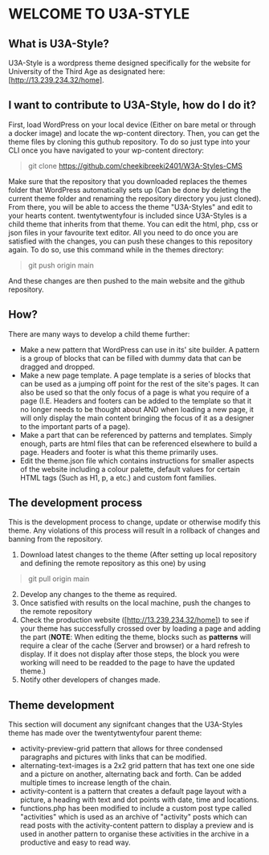 # WELCOME TO U3A-STYLE
## What is U3A-Style?
U3A-Style is a wordpress theme designed specifically for the website for University of the Third Age as designated here: [http://13.239.234.32/home]. 
## I want to contribute to U3A-Style, how do I do it?
First, load WordPress on your local device (Either on bare metal or through a docker image) and locate the wp-content directory.
Then, you can get the theme files by cloning this guthub repository. To do so just type into your CLI once you have navigated to your wp-content directory:
> git clone https://github.com/cheekibreeki2401/W3A-Styles-CMS

Make sure that the repository that you downloaded replaces the themes folder that WordPress automatically sets up (Can be done by deleting the current theme folder and renaming the repository directory you just cloned). From there, you will be able to access the theme "U3A-Styles" and edit to your hearts content. twentytwentyfour is included since U3A-Styles is a child theme that inherits from that theme. You can edit the html, php, css or json files in your favourite text editor.  All you need to do once you are satisfied with the changes, you can push these changes to this repository again. To do so, use this command while in the themes directory:
> git push origin main

And these changes are then pushed to the main website and the github repository.

## How?
There are many ways to develop a child theme further:
* Make a new pattern that WordPress can use in its' site builder. A pattern is a group of blocks that can be filled with dummy data that can be dragged and dropped.
* Make a new page template. A page template is a series of blocks that can be used as a jumping off point for the rest of the site's pages. It can also be used so that the only focus of a page is what you require of a page (I.E. Headers and footers can be added to the template so that it no longer needs to be thought about AND when loading a new page, it will only display the main content bringing the focus of it as a designer to the important parts of a page).
* Make a part that can be referenced by patterns and templates. Simply enough, parts are html files that can be referenced elsewhere to build a page. Headers and footer is what this theme primarily uses.
* Edit the theme.json file which contains instructions for smaller aspects of the website including a colour palette, default values for certain HTML tags (Such as H1, p, a etc.) and custom font families. 

## The development process
This is the development process to change, update or otherwise modify this theme. Any violations of this process will result in a rollback of changes and banning from the repository.
1. Download latest changes to the theme (After setting up local repository and defining the remote repository as this one)  by using
> git pull origin main
2. Develop any changes to the theme as required.
3. Once satisfied with results on the local machine, push the changes to the remote repository
4. Check the production website ([http://13.239.234.32/home]) to see if your theme has successfully crossed over by loading a page and adding the part (**NOTE**: When editing the theme, blocks such as **patterns** will require a clear of the cache (Server and browser) or a hard refresh to display. If it does not display after those steps, the block you were working will need to be readded to the page to have the updated theme.)
5. Notify other developers of changes made.

## Theme development
This section will document any signifcant changes that the U3A-Styles theme has made over the twentytwentyfour parent theme:
* activity-preview-grid pattern that allows for three condensed paragraphs and pictures with links that can be modified.
* alternating-text-images is a 2x2 grid pattern that has text one one side and a picture on another, alternating back and forth. Can be added multiple times to increase length of the chain.
* activity-content is a pattern that creates a default page layout with a picture, a heading with text and dot points with date, time and locations.
* functions.php has been modified to include a custom post type called "activities" which is used as an archive of "activity" posts which can read posts with the activity-content pattern to display a preview and is used in another pattern to organise these activities in the archive in a productive and easy to read way.
